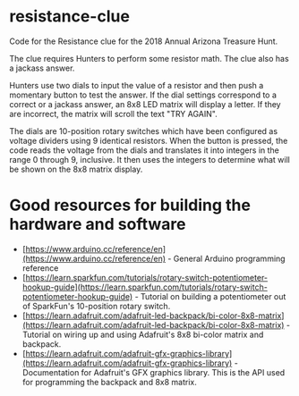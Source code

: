 # resistance-clue
Code for the Resistance clue for the 2018 Annual Arizona Treasure Hunt.

The clue requires Hunters to perform some resistor math. The clue also has a jackass answer.

Hunters use two dials to input the value of a resistor and then push a momentary button to test the answer. If the dial settings correspond to a correct or a jackass answer, an 8x8 LED matrix will display a letter. If they are incorrect, the matrix will scroll the text "TRY AGAIN".

The dials are 10-position rotary switches which have been configured as voltage dividers using 9 identical resistors. When the button is pressed, the code reads the voltage from the dials and translates it into integers in the range 0 through 9, inclusive. It then uses the integers to determine what will be shown on the 8x8 matrix display.

# Good resources for building the hardware and software
- [https://www.arduino.cc/reference/en](https://www.arduino.cc/reference/en) - General Arduino programming reference  
- [https://learn.sparkfun.com/tutorials/rotary-switch-potentiometer-hookup-guide](https://learn.sparkfun.com/tutorials/rotary-switch-potentiometer-hookup-guide) - Tutorial on building a potentiometer out of SparkFun's 10-position rotary switch.  
- [https://learn.adafruit.com/adafruit-led-backpack/bi-color-8x8-matrix](https://learn.adafruit.com/adafruit-led-backpack/bi-color-8x8-matrix) - Tutorial on wiring up and using Adafruit's 8x8 bi-color matrix and backpack.  
- [https://learn.adafruit.com/adafruit-gfx-graphics-library](https://learn.adafruit.com/adafruit-gfx-graphics-library) - Documentation for Adafruit's GFX graphics library. This is the API used for programming the backpack and 8x8 matrix.  